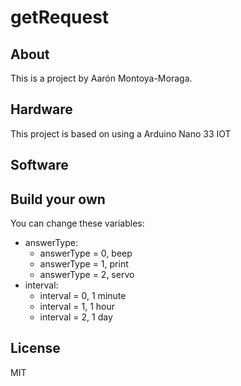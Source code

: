 # getRequest

## About

This is a project by Aarón Montoya-Moraga.

## Hardware

This project is based on using a Arduino Nano 33 IOT


## Software

## Build your own

You can change these variables:

* answerType:
  * answerType = 0,  beep
  * answerType = 1, print
  * answerType = 2, servo
* interval:
  * interval = 0, 1 minute
  * interval = 1, 1 hour
  * interval = 2, 1 day


## License

MIT
